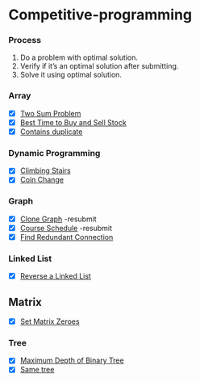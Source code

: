 # Competitive-programming

### Process

1. Do a problem with optimal solution.
2. Verify if it’s an optimal solution after submitting.
3. Solve it using optimal solution.

### Array

- [x] [Two Sum Problem](https://leetcode.com/problems/two-sum/)
- [x] [Best Time to Buy and Sell Stock](https://leetcode.com/problems/best-time-to-buy-and-sell-stock/)
- [x] [Contains duplicate](https://leetcode.com/problems/contains-duplicate/submissions/)

### Dynamic Programming

- [x] [Climbing Stairs](https://leetcode.com/problems/climbing-stairs/)
- [x] [Coin Change](https://leetcode.com/problems/coin-change/)

### Graph

- [x] [Clone Graph](https://leetcode.com/problems/clone-graph/) -resubmit
- [x] [Course Schedule](https://leetcode.com/problems/course-schedule/) -resubmit
- [x] [Find Redundant Connection](https://leetcode.com/problems/redundant-connection/submissions/)

### Linked List

- [x] [Reverse a Linked List](https://leetcode.com/problems/reverse-linked-list/)

## Matrix

- [x] [Set Matrix Zeroes](https://leetcode.com/problems/set-matrix-zeroes/)

### Tree

- [x] [Maximum Depth of Binary Tree](https://leetcode.com/problems/maximum-depth-of-binary-tree/)
- [x] [Same tree](https://leetcode.com/problems/same-tree)
